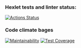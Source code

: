 ### Hexlet tests and linter status:
[![Actions Status](https://github.com/IvanZezyukin/frontend-project-lvl1/workflows/hexlet-check/badge.svg)](https://github.com/IvanZezyukin/frontend-project-lvl1/actions)
### Code climate bages
[![Maintainability](https://api.codeclimate.com/v1/badges/235f2521c346b26a06a3/maintainability)](https://codeclimate.com/github/IvanZezyukin/frontend-project-lvl1/maintainability)
[![Test Coverage](https://api.codeclimate.com/v1/badges/235f2521c346b26a06a3/test_coverage)](https://codeclimate.com/github/IvanZezyukin/frontend-project-lvl1/test_coverage)
